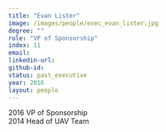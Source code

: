 ```yaml
---
title: "Evan Lister"
image: /images/people/exec_evan_lister.jpg
degree: ""
role: "VP of Sponsorship"
index: 11
email:
linkedin-url:
github-id:
status: past_executive
year: 2016
layout: people
---
```

2016 VP of Sponsorship
<br>2014 Head of UAV Team

